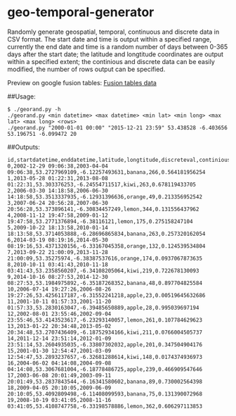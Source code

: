 # geo-temporal-generator
Randomly generate geospatial, temporal, continuous and discrete data in CSV format. The start date and time is output within a specified range, currently the end date and time is a random number of days between 0-365 days after the start date; the latitude and longtitude coordinates are output within a specified extent; the continious and discrete data can be easily modified, the number of rows output can be specified.

Preview on google fusion tables:
[Fusion tables data](https://www.google.com/fusiontables/embedviz?q=select+col3%2C+col4+from+1vt2XN3Z6dQzBKRqeKJAIS-RvhL3KJD-Pk91mdkS1+where+col5+in+%28%27apple%27%2C+%27banana%27%2C+%27kiwi%27%2C+%27orange%27%2C+%27lemon%27%29+limit+1000&viz=HEATMAP&h=true&lat=53.30503138535016&lng=-6.233367919921875&t=1&z=10&l=col3&y=3&tmplt=5&hmd=true&hmg=%2366ff0000%2C%2393ff00ff%2C%23c1ff00ff%2C%23eeff00ff%2C%23f4e300ff%2C%23f4e300ff%2C%23f9c600ff%2C%23ffaa00ff%2C%23ff7100ff%2C%23ff3900ff%2C%23ff0000ff&hmo=0.6000000238418579&hmr=10&hmw=0&hml=TWO_COL_LAT_LNG)

##Usage:
```
$ ./georand.py -h
./georand.py <min datetime> <max datetime> <min lat> <min long> <max lat> <max long> <rows>
./georand.py "2000-01-01 00:00" "2015-12-21 23:59" 53.438528 -6.403656 53.196751 -6.099472 20
```

##Outputs:
```
id,startdatetime,enddatetime,latitude,longtitude,discreteval,continiousint,continiousfloat
0,2002-12-29 09:06:38,2003-04-04 09:06:38,53.2727969109,-6.12257493631,banana,266,0.564181956254
1,2013-05-28 01:22:31,2013-08-08 01:22:31,53.303376253,-6.24554711517,kiwi,263,0.678119433705
2,2006-03-30 14:18:58,2006-06-30 14:18:58,53.3513337935,-6.12931396636,orange,49,0.213356952542
3,2007-06-24 20:56:28,2007-06-30 20:56:28,53.373896141,-6.30834457249,lemon,344,0.131556437962
4,2008-11-12 19:47:58,2009-01-12 19:47:58,53.2771376894,-6.38116121,lemon,175,0.275158247104
5,2009-10-22 18:13:58,2010-01-14 18:13:58,53.3714053888,-6.28696865834,banana,263,0.257320162054
6,2014-03-19 08:19:16,2014-05-30 08:19:16,53.4371320156,-6.33167045358,orange,132,0.124539534804
7,2013-09-22 21:00:09,2013-11-28 21:00:09,53.35275974,-6.38387537616,orange,174,0.0937067873635
8,2010-10-11 03:41:43,2010-11-18 03:41:43,53.2358560207,-6.34108205064,kiwi,219,0.722678130093
9,2014-10-16 08:27:53,2014-12-30 08:27:53,53.1984975892,-6.35187268352,banana,48,0.897704825584
10,2006-07-14 19:27:26,2006-08-26 19:27:26,53.4256117187,-6.31552241218,apple,23,0.00519645632686
11,2001-10-11 01:57:33,2001-11-20 01:57:33,53.2830163047,-6.39485650889,apple,28,0.995039697194
12,2002-08-01 23:55:46,2002-09-04 23:55:46,53.4143523617,-6.23293140057,lemon,261,0.107784629623
13,2013-01-22 20:34:48,2013-05-02 20:34:48,53.2707436409,-6.18752934166,kiwi,211,0.0766004505737
14,2011-12-14 23:51:14,2012-01-09 23:51:14,53.2604935035,-6.33807302032,apple,201,0.347504904176
15,2001-01-30 12:54:47,2001-03-09 12:54:47,53.2893237657,-6.32681288614,kiwi,148,0.0174374936973
16,2004-06-02 04:14:08,2004-09-08 04:14:08,53.3067681004,-6.18778486725,apple,239,0.466909547646
17,2003-06-08 20:01:49,2003-09-11 20:01:49,53.2837843544,-6.16341580602,banana,89,0.730002564398
18,2009-04-05 20:10:05,2009-06-09 20:10:05,53.4092809498,-6.11408099593,banana,75,0.131390072968
19,2008-10-19 03:41:05,2008-11-16 03:41:05,53.4108747758,-6.33198578886,lemon,362,0.606297113853
```
